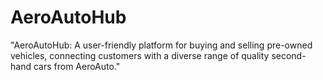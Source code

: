 # AeroAutoHub
"AeroAutoHub: A user-friendly platform for buying and selling pre-owned vehicles, connecting customers with a diverse range of quality second-hand cars from AeroAuto."
